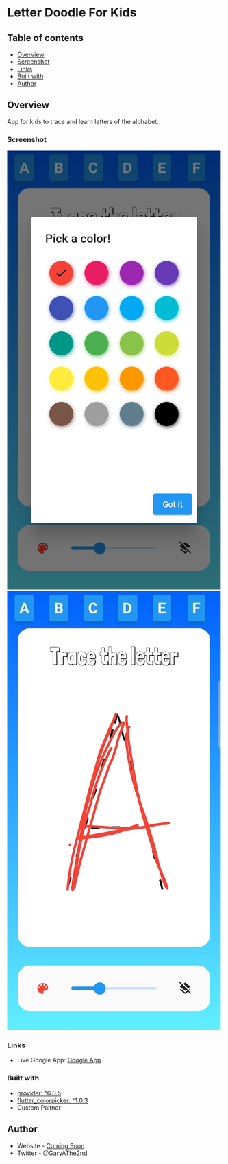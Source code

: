# Letter Doodle For Kids

## Table of contents

- [Overview](#overview)
- [Screenshot](#screenshot)
- [Links](#links)
- [Built with](#built-with)
- [Author](#author)

## Overview

App for kids to trace and learn letters of the alphabet.

### Screenshot

![](./images/letter%20doodle%20mock%201.jpeg)
![](./images/letter%20doodle%20mock%203.jpeg)

### Links

- Live Google App: [Google App]()

### Built with

- [provider: ^6.0.5]()
- [flutter_colorpicker: ^1.0.3]()
- Custom Paitner

## Author

- Website - [Coming Soon]()
- Twitter - [@GaryAThe2nd](https://www.twitter.com/GaryAThe2nd)
